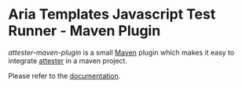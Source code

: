 Aria Templates Javascript Test Runner - Maven Plugin
====================================================

*attester-maven-plugin* is a small [Maven](http://maven.apache.org/) plugin which makes it easy to integrate
[attester](https://github.com/ariatemplates/attester) in a maven project.

Please refer to the [documentation](http://ariatemplates.github.com/attester-maven-plugin).
